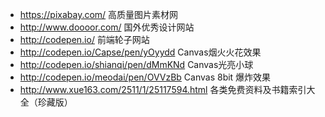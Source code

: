 - https://pixabay.com/  高质量图片素材网
- http://www.doooor.com/ 国外优秀设计网站
- http://codepen.io/ 前端轮子网站
- http://codepen.io/Capse/pen/yOyydd   Canvas烟火火花效果
- http://codepen.io/shianqi/pen/dMmKNd  Canvas光亮小球
- http://codepen.io/meodai/pen/OVVzBb  Canvas 8bit 爆炸效果
- http://www.xue163.com/2511/1/25117594.html  各类免费资料及书籍索引大全（珍藏版）